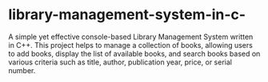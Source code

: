 # library-management-system-in-c-
A simple yet effective console-based Library Management System written in C++. This project helps to manage a collection of books, allowing users to add books, display the list of available books, and search books based on various criteria such as title, author, publication year, price, or serial number.
